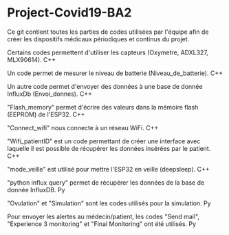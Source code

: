 # Project-Covid19-BA2

Ce git contient toutes les parties de codes utilisées par l'équipe afin de créer les dispositifs médicaux périodiques et continus du projet.

Certains codes permettent d'utiliser les capteurs (Oxymetre, ADXL327, MLX90614). C++

Un code permet de mesurer le niveau de batterie (Niveau_de_batterie). C++

Un autre code permet d'envoyer des données à une base de donnée InfluxDb (Envoi_donnes). C++

"Flash_memory" permet d'écrire des valeurs dans la mémoire flash (EEPROM) de l'ESP32. C++

"Connect_wifi" nous connecte à un réseau WiFi. C++

"Wifi_patientID" est un code permettant de créer une interface avec laquelle il est possible de récupérer les données insérées par le patient. C++

"mode_veille" est utilisé pour mettre l'ESP32 en veille (deepsleep). C++

"python influx query" permet de récupérer les données de la base de donnée InfluxDB. Py

"Ovulation" et "Simulation" sont les codes utilisés pour la simulation. Py

Pour envoyer les alertes au médecin/patient, les codes "Send mail", "Experience 3 monitoring" et "Final Monitoring" ont été utilisés. Py



